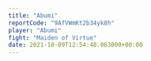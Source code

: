 ```yaml
---
title: "Abumi"
reportCode: "9AfVWmKt2b34yk8h"
player: "Abumi"
fight: "Maiden of Virtue"
date: 2021-10-09T12:54:48.063000+00:00
---
```

